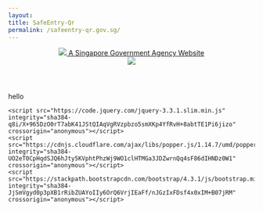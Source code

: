 ```yaml
---
layout: 
title: SafeEntry-Qr
permalink: /safeentry-qr.gov.sg/
---
```

<html lang="en">
<head>
	<title>SafeEntry - National digital check-in system</title>
    <meta content="SafeEntry - National digital check-in system" name="title">
    <meta content="Keep a record of visitors to your business venue and support contact tracing. Register for SafeEntry now and help fight Covid-19 in Singapore." name="description">
    <meta content="width=device-width, initial-scale=1" name="viewport">
    <meta charset="UTF-8">
    <meta name="viewport" content="width=device-width, initial-scale=1, shrink-to-fit=no">
    <meta http-equiv="X-UA-Compatible" content="IE=edge">
    <link rel="stylesheet" href="https://stackpath.bootstrapcdn.com/bootstrap/4.3.1/css/bootstrap.min.css" integrity="sha384-ggOyR0iXCbMQv3Xipma34MD+dH/1fQ784/j6cY/iJTQUOhcWr7x9JvoRxT2MZw1T" crossorigin="anonymous">
    <link rel="preconnect" href="https://fonts.gstatic.com">
    <link href="https://fonts.googleapis.com/css2?family=Roboto:wght@300;500;700&display=swap" rel="stylesheet">
    <link href="https://www.safeentry.gov.sg/assets/main/apple-touch-icon-1dd8b61974c49869bd4742e4de51c4fe7460e894341abd770b7f5f7720017a44.png" rel="apple-touch-icon"/>
    <link href="https://www.safeentry.gov.sg/assets/main/apple-touch-icon-1dd8b61974c49869bd4742e4de51c4fe7460e894341abd770b7f5f7720017a44.png" rel="apple-touch-icon-precomposed"/>
    <link href="https://www.safeentry.gov.sg/assets/main/apple-touch-icon-57x57-30ebc8b3c8a5b6aaa9fc11b65a4798ebd710854528d7e90bcf20664b33679523.png" rel="apple-touch-icon" sizes="57x57"/>
    <link href="https://www.safeentry.gov.sg/assets/main/apple-touch-icon-76x76-93bea73fdfbc9eeca429da8050826b29f3cc94aa1d85a209a008aa0ecfefa8cd.png" rel="apple-touch-icon" sizes="76x76"/>
    <link href="https://www.safeentry.gov.sg/assets/main/apple-touch-icon-120x120-d7bf56c5e7d6473bb5bd28a2bc654581eb2dfd7b81a760b3f1d0ebf866ae276c.png" rel="apple-touch-icon" sizes="120x120"/>
    <link href="https://www.safeentry.gov.sg/assets/main/apple-touch-icon-120x120-d7bf56c5e7d6473bb5bd28a2bc654581eb2dfd7b81a760b3f1d0ebf866ae276c.png" rel="apple-touch-icon" sizes="120x120"/>
    <link href="https://www.safeentry.gov.sg/assets/main/apple-touch-icon-120x120-d7bf56c5e7d6473bb5bd28a2bc654581eb2dfd7b81a760b3f1d0ebf866ae276c.png" rel="apple-touch-icon-120x120-precomposed" sizes="120x120"/>
    <link href="https://www.safeentry.gov.sg/assets/main/apple-touch-icon-152x152-68d5a4e64f9e0fbf78bded8e639fc806d9e1a4569517a76193e8fdd20f86c4dc.png" rel="apple-touch-icon" sizes="152x152"/>
    <link href="https://www.safeentry.gov.sg/assets/main/apple-touch-icon-167x167-b97b67989e6dfab9deb9c9af7c65079fef6e00daef3cbfdc1373b23d6946a7dc.png" rel="apple-touch-icon" sizes="167x167"/>
    <link href="https://www.safeentry.gov.sg/assets/main/apple-touch-icon-1dd8b61974c49869bd4742e4de51c4fe7460e894341abd770b7f5f7720017a44.png" rel="apple-touch-icon" sizes="180x180"/>
    <link href="https://www.safeentry.gov.sg/assets/main/favicon-16x16-7fa9c7929a0641ff9e87347c64ee5d47b60229a6f042803074261014d36d96bd.svg" rel="icon"/>
    <link href="https://www.safeentry.gov.sg/assets/main/favicon-96x96-464e53d67669221adb11515e3fd4248346f3bd76878fdefd40ca736bb2761307.svg" rel="icon" sizes="96x96"/>
    <link href="https://www.safeentry.gov.sg/assets/main/favicon-192x192-ca24a4dbc1c6d6ea98bcbaa6a10c976b7e1128c01464db1ef24a91cd0c533217.svg" rel="icon" sizes="192x192"/>
    <link href="https://www.safeentry.gov.sg/assets/main/favicon-196x196-556e1dbc5b6a2459eea6bf31e36291910b527b0ac4f38dab05656c4f1d22c0e0.svg" rel="icon" sizes="196x196"/>
    <link rel="shortcut icon" type="image/x-icon" href="https://www.safeentry.gov.sg/assets/main/favicon-7fa9c7929a0641ff9e87347c64ee5d47b60229a6f042803074261014d36d96bd.svg"/>
    <link rel="stylesheet" media="all" href="{{ "/assets/safeentry/style.scss" | prepend: site.baseurl }}">
</head>
<body id="safe-entry">
    <div class="wrapper">
        <header>
            <div class="container-fluid px-0" id="govsg-masthead">
                <div class="container-lg">
                    <a id="govsg-link" href="">
                        <img src="https://www.safeentry.gov.sg/assets/main/logos/masthead-logo-2d43fca0c6fae8236c3f2f134b3961e92a20500884b359a8d19eed52435a7943.svg"/>
                        <span class="ml-2" id="govsg-text">A Singapore Government Agency Website</span>
                    </a>
                </div>
            </div>
            <div class="container-fluid px-0" id="navbar-container">
                <nav class="navbar navbar-expand-lg container-lg" id="navbar">
                    <a class="" style="margin-left: auto; margin-right: auto;" href="">
                        <img id="safe-entry-logo" src="https://www.safeentry.gov.sg/assets/main/se-logo-navbar-61ec9b7ef048fc4bf4c171032076e43042cd58c923a183e4504a7b7ed630bacf.svg"/>
                    </a>
                </nav>
            </div>
        </header>
        <div class="p-0" id="main">
        <p>hello</p>
        </div>
    </div>

    <script src="https://code.jquery.com/jquery-3.3.1.slim.min.js" integrity="sha384-q8i/X+965DzO0rT7abK41JStQIAqVgRVzpbzo5smXKp4YfRvH+8abtTE1Pi6jizo" crossorigin="anonymous"></script>
    <script src="https://cdnjs.cloudflare.com/ajax/libs/popper.js/1.14.7/umd/popper.min.js" integrity="sha384-UO2eT0CpHqdSJQ6hJty5KVphtPhzWj9WO1clHTMGa3JDZwrnQq4sF86dIHNDz0W1" crossorigin="anonymous"></script>
    <script src="https://stackpath.bootstrapcdn.com/bootstrap/4.3.1/js/bootstrap.min.js" integrity="sha384-JjSmVgyd0p3pXB1rRibZUAYoIIy6OrQ6VrjIEaFf/nJGzIxFDsf4x0xIM+B07jRM" crossorigin="anonymous"></script>
</body>
</html>